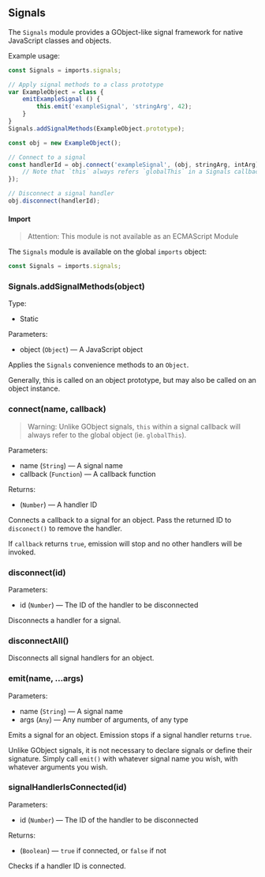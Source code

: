## Signals

The `Signals` module provides a GObject-like signal framework for native
JavaScript classes and objects.

Example usage:

```js
const Signals = imports.signals;

// Apply signal methods to a class prototype
var ExampleObject = class {
    emitExampleSignal () {
        this.emit('exampleSignal', 'stringArg', 42);
    }
}
Signals.addSignalMethods(ExampleObject.prototype);

const obj = new ExampleObject();

// Connect to a signal
const handlerId = obj.connect('exampleSignal', (obj, stringArg, intArg) => {
    // Note that `this` always refers `globalThis` in a Signals callback
});

// Disconnect a signal handler
obj.disconnect(handlerId);
```

#### Import

> Attention: This module is not available as an ECMAScript Module

The `Signals` module is available on the global `imports` object:

```js
const Signals = imports.signals;
```

### Signals.addSignalMethods(object)

Type:
* Static

Parameters:
* object (`Object`) — A JavaScript object

Applies the `Signals` convenience methods to an `Object`.

Generally, this is called on an object prototype, but may also be called on an
object instance.

### connect(name, callback)

> Warning: Unlike GObject signals, `this` within a signal callback will always
> refer to the global object (ie. `globalThis`).

Parameters:
* name (`String`) — A signal name
* callback (`Function`) — A callback function

Returns:
* (`Number`) — A handler ID

Connects a callback to a signal for an object. Pass the returned ID to
`disconect()` to remove the handler.

If `callback` returns `true`, emission will stop and no other handlers will be
invoked.

### disconnect(id)

Parameters:
* id (`Number`) — The ID of the handler to be disconnected

Disconnects a handler for a signal.

### disconnectAll()

Disconnects all signal handlers for an object.

### emit(name, ...args)

Parameters:
* name (`String`) — A signal name
* args (`Any`) — Any number of arguments, of any type

Emits a signal for an object. Emission stops if a signal handler returns `true`.

Unlike GObject signals, it is not necessary to declare signals or define their
signature. Simply call `emit()` with whatever signal name you wish, with
whatever arguments you wish.

### signalHandlerIsConnected(id)

Parameters:
* id (`Number`) — The ID of the handler to be disconnected

Returns:
* (`Boolean`) — `true` if connected, or `false` if not

Checks if a handler ID is connected.

